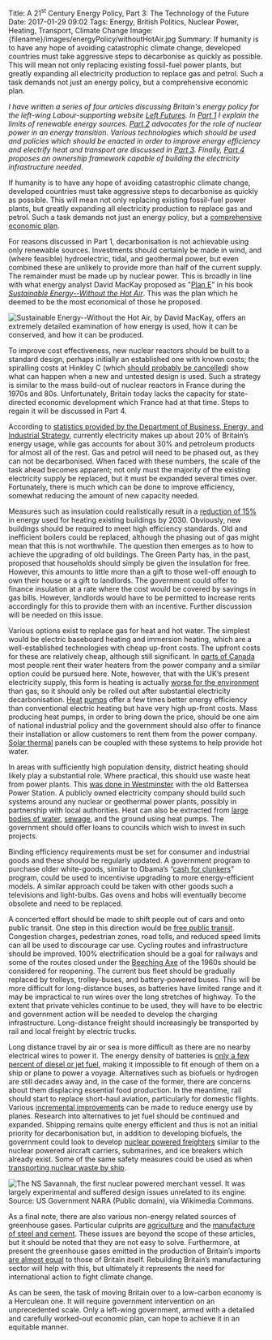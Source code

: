 Title: A 21<sup>st</sup> Century Energy Policy, Part 3: The Technology of the Future
Date: 2017-01-29 09:02
Tags: Energy, British Politics, Nuclear Power, Heating, Transport, Climate Change
Image: {filename}/images/energyPolicy/withoutHotAir.jpg
Summary: If humanity is to have any hope of avoiding catastrophic climate change, developed countries must take aggressive steps to decarbonise as quickly as possible. This will mean not only replacing existing fossil-fuel power plants, but greatly expanding all electricity production to replace gas and petrol. Such a task demands not just an energy policy, but a comprehensive economic plan.

*I have written a series of four articles discussing Britain's energy
policy for the left-wing Labour-supporting website
[Left Futures](http://www.leftfutures.org/). In
[Part 1]({filename}/Politics/21EnergyP1.md) I explain the limits of
renewable energy sources. [Part 2]({filename}/Politics/21EnergyP2.md)
advocates for the role of nuclear power in an energy
transition. Various technologies which should be used and policies
which should be enacted in order to improve energy efficiency and
electrify heat and transport are discussed in
[Part 3]({filename}/Politics/21EnergyP3.md). Finally,
[Part 4]({filename}/Politics/21EnergyP4.md) proposes an ownership
framework capable of building the electricity infrastructure needed.*

If humanity is to have any hope of avoiding catastrophic climate
change, developed countries must take aggressive steps to decarbonise
as quickly as possible. This will mean not only replacing existing
fossil-fuel power plants, but greatly expanding all electricity
production to replace gas and petrol. Such a task demands not just an
energy policy, but a
[comprehensive economic plan](http://www.leftfutures.org/2017/01/a-left-economic-strategy-for-labour-putting-meat-on-the-bones/comment-page-1/).

For reasons discussed in Part 1, decarbonisation is not achievable
using only renewable sources. Investments should certainly be made in
wind, and (where feasible) hydroelectric, tidal, and geothermal power,
but even combined these are unlikely to provide more than half of the
current supply. The remainder must be made up by nuclear power. This
is broadly in line with what energy analyst David MacKay proposed as
"[Plan E](http://www.withouthotair.com/c27/page_211.shtml)” in his
book
[*Sustainable Energy--Without the Hot Air*](http://www.withouthotair.com/Contents.html). This
was the plan which he deemed to be the most economical of those he
proposed.

![*Sustainable Energy--Without the Hot Air*, by David MacKay, offers an extremely detailed examination of how energy is used, how it can be conserved, and how it can be produced.]({filename}/images/energyPolicy/withoutHotAir.jpg)

To improve cost effectiveness, new nuclear reactors should be built to
a standard design, perhaps initially an established one with known
costs; the spiralling costs at Hinkley C (which
[should probably be cancelled](https://www.theguardian.com/environment/2015/sep/18/we-are-pro-nuclear-but-hinkley-c-must-be-scrapped))
show what can happen when a new and untested design is used. Such a
strategy is similar to the mass build-out of nuclear reactors in
France during the 1970s and 80s. Unfortunately, Britain today lacks
the capacity for state-directed economic development which France had
at that time. Steps to regain it will be discussed in Part 4.

According to
[statistics provided by the Department of Business, Energy, and Industrial Strategy](https://www.gov.uk/government/statistics/energy-consumption-in-the-uk),
currently electricity makes up about 20% of Britain’s energy usage,
while gas accounts for about 30% and petroleum products for almost all
of the rest. Gas and petrol will need to be phased out, as they can
not be decarbonised. When faced with these numbers, the scale of the
task ahead becomes apparent; not only must the majority of the
existing electricity supply be replaced, but it must be expanded
several times over. Fortunately, there is much which can be done to
improve efficiency, somewhat reducing the amount of new capacity needed.

Measures such as insulation could realistically result in a
[reduction of 15%](https://www.theccc.org.uk/wp-content/uploads/2016/10/Next-steps-for-UK-heat-policy-Committee-on-Climate-Change-October-2016.pdf)
in energy used for heating existing buildings by 2030. Obviously, new
buildings should be required to meet high efficiency standards.
Old and inefficient boilers could be replaced, although the phasing out of gas might mean that this is not worthwhile. The question then emerges as to
how to achieve the upgrading of old buildings. The Green Party has, in
the past, proposed that households should simply be given the
insulation for free. However, this amounts to little more than a gift
to those well-off enough to own their house or a gift to
landlords. The government could offer to finance insulation at a rate
where the cost would be covered by savings in gas bills. However,
landlords would have to be permitted to increase rents accordingly for
this to provide them with an incentive.  Further discussion will be
needed on this issue.

Various options exist to replace gas for heat and hot water. The
simplest would be electric baseboard heating and immersion heating,
which are a well-established technologies with cheap up-front
costs. The upfront costs for these are relatively cheap, although
still significant. In
[parts of Canada](http://nbpower.ca/en/products-services/water-heaters/your-options)
most people rent their water heaters from the power company and a
similar option could be pursued here. Note, however, that with the
UK’s present electricity supply, this form is heating is actually
[worse for the environment](http://www.energysavingtrust.org.uk/renewable-energy/heat/air-source-heat-pumps)
than gas, so it should only be rolled out after substantial
electricity decarbonisation.
[Heat](http://www.energysavingtrust.org.uk/renewable-energy/heat/air-source-heat-pumps)
[pumps](http://www.energysavingtrust.org.uk/renewable-energy/heat/ground-source-heat-pumps)
offer a few times better energy efficiency than conventional electric
heating but have very high up-front costs. Mass producing heat pumps,
in order to bring down the price, should be one aim of national
industrial policy and the government should also offer to finance
their installation or allow customers to rent them from the power
company. [Solar thermal](http://www.energysavingtrust.org.uk/renewable-energy/heat/solar-water-heating)
panels can be coupled with these systems to help provide hot water.

In areas with sufficiently high population density, district heating
should likely play a substantial role. Where practical, this should
use waste heat from power plants. This
[was done in Westminster](http://www.cwh.org.uk/assets/_files/documents/oct_13/CITY__1382345517_Factsheetfinal2013.pdf)
with the old Battersea Power Station. A publicly owned electricity
company should build such systems around any nuclear or geothermal
power plants, possibly in partnership with local authorities. Heat can
also be extracted from
[large bodies of water](http://enwave.com/locations/toronto/),
[sewage](http://vancouver.ca/home-property-development/neighbourhood-energy-strategy.aspx),
and the ground using heat pumps. The government should offer loans to
councils which wish to invest in such projects.

<!--![District heating accumulator tower in Westminster. Source: Fin Fahey at the English language Wikipedia, [CC-BY-SA-2.5](https://creativecommons.org/licenses/by-sa/2.5/deed.en), via Wikimedia Commons]({filename}/images/energyPolicy/heatingTower.jpg)-->

Binding efficiency requirements must be set for consumer and
industrial goods and these should be regularly updated. A government
program to purchase older white-goods, similar to Obama’s
“[cash for clunkers](https://en.wikipedia.org/wiki/Car_Allowance_Rebate_System)”
program, could be used to incentivise upgrading to more
energy-efficient models. A similar approach could be taken with other
goods such a televisions and light-bulbs. Gas ovens and hobs will
eventually become obsolete and need to be replaced.

A concerted effort should be made to shift people out of cars and onto
public transit. One step in this direction would be
[free public transit](https://farefreepublictransport.com/). Congestion
charges, pedestrian zones, road tolls, and reduced speed limits can
all be used to discourage car use. Cycling routes and infrastructure
should be improved. 100% electrification should be a goal for railways
and some of the routes closed under the
[Beeching Axe](https://en.wikipedia.org/wiki/Beeching_cuts) of the
1960s should be considered for reopening. The current bus fleet should
be gradually replaced by trolleys, trolley-buses, and battery-powered
buses. This will be more difficult for long-distance buses, as
batteries have limited range and it may be impractical to run wires
over the long stretches of highway.  To the extent that private
vehicles continue to be used, they will have to be electric and
government action will be needed to develop the charging
infrastructure. Long-distance freight should increasingly be
transported by rail and local freight by electric trucks.

Long distance travel by air or sea is more difficult as there are no
nearby electrical wires to power it. The energy density of batteries
is
[only a few percent of diesel or jet fuel](https://carboncounter.wordpress.com/2015/06/18/flying-without-fossil-fuels-the-need-for-high-energy-density/),
making it impossible to fit enough of them on a ship or plane to power
a voyage. Alternatives such as biofuels or hydrogen are still decades
away and, in the case of the former, there are concerns about them
displacing essential food production. In the meantime, rail should
start to replace short-haul aviation, particularly for domestic
flights. Various
[incremental improvements](http://www.vox.com/2016/5/6/11569202/aviation-emissions-solar-plane)
can be made to reduce energy use by planes. Research into alternatives
to jet fuel should be continued and expanded. Shipping remains quite
energy efficient and thus is not an initial priority for
decarbonisation but, in addition to developing biofuels, the government could look to develop
[nuclear powered freighters](https://en.wikipedia.org/wiki/Nuclear_marine_propulsion)
similar to the nuclear powered aircraft carriers, submarines, and ice
breakers which already exist. Some of the same safety measures could be used as when [transporting nuclear waste by ship](http://www.pntl.co.uk/safety/).

![The NS Savannah, the first nuclear powered merchant vessel. It was largely experimental and suffered design issues unrelated to its engine. Source: US Government [NARA](http://arcweb.archives.gov) (Public domain), via Wikimedia Commons.]({filename}/images/energyPolicy/NSsavannah-1962.jpg)

As a final note, there are also various non-energy related sources of
greenhouse gases. Particular culprits are
[agriculture](http://www.withouthotair.com/c13/page_76.shtml) and the
[manufacture of steel and cement](https://carboncounter.wordpress.com/2015/06/11/can-you-make-a-wind-turbine-without-fossil-fuels-2/).
These issues are beyond the scope of these articles, but it should be
noted that they are not easy to solve. Furthermore, at present the
greenhouse gases emitted in the production of Britain’s imports
[are almost equal](http://www.withouthotair.com/c15/page_93.shtml) to
those of Britain itself. Rebuilding Britain’s manufacturing sector
will help with this, but ultimately it represents the need for
international action to fight climate change.

As can be seen, the task of moving Britain over to a low-carbon
economy is a Herculean one. It will require government intervention on
an unprecedented scale. Only a left-wing government, armed with a
detailed and carefully worked-out economic plan, can hope to achieve
it in an equitable manner.
